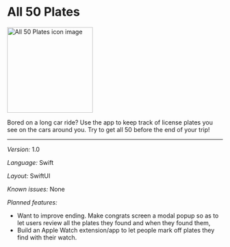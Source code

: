 # All 50 Plates

<img src="icon_1025.png" alt="All 50 Plates icon image" width="200" />

Bored on a long car ride? Use the app to keep track of license plates you see on the cars around you. Try to get all 50 before the end of your trip!

--- 

*Version:* 1.0

*Language:* Swift

*Layout:* SwiftUI

*Known issues:* None

*Planned features:*
* Want to improve ending. Make congrats screen a modal popup so as to let users review all the plates they found and when they found them, 
* Build an Apple Watch extension/app to let people mark off plates they find with their watch. 